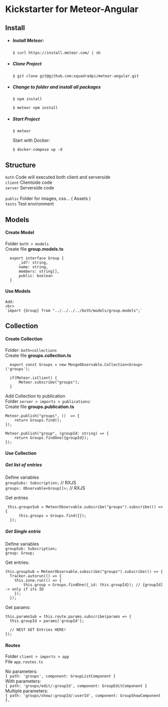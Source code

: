 # Kickstarter for Meteor-Angular

## Install

- ##### Install Meteor:

    ```$ curl https://install.meteor.com/ | sh ```
- ##### Clone Project
    
    ```$ git clone git@github.com:xquadradpi/meteor-angular.git```
- ##### Change to folder and install all packages
    
    ```$ npm install```

    ```$ meteor npm install```
    
- ##### Start Project

    ```$ meteor```
    
    Start with Docker:
    
    ```$ docker-compose up -d```
    
    
## Structure

   `both` Code will executed both client and serverside
        <br>
   `client` Clientside code 
        <br>
   `server` Serverside code
        <br>
        <br>
   `public` Folder for images, css... ( Assets )
        <br>
   `tests` Test environment
   

## Models

#### Create Model
  Folder `both > models`
  <br>
  Create file <b>group.models.ts</b>
  <br>
  ```
    export interface Group {
        _id?: string,
        name: string,
        members: string[],
        public: boolean
    }
  ```
  
#### Use Models

    Add:
    <br>
    `import {Group} from "../../../../both/models/group.models";`  

## Collection

#### Create Collection

 Folder: `both>collections`
  <br>
  Create file <b>groups.collection.ts</b>
  
  ```
    export const Groups = new MongoObservable.Collection<Group>('groups');
    
    if(Meteor.isClient) {
        Meteor.subscribe("groups");
    }
  ```
  
  Add Collection to publication
  <br>
  Folder `server > imports > publications`:
  <br>
  Create file <b>groups.publication.ts</b>
  
  ```
  Meteor.publish("groups", ()  => {
      return Groups.find();
  });
  
  Meteor.publish("group", (groupId: string) => {
      return Groups.findOne({groupId});
  });
  ```
  
#### Use Collection
  
##### Get list of entries

Define variables
<br>
`groupSubs: Subscription;`   // RXJS
<br>
`groups: Observable<Group[]>;` // RXJS

Get entries
```
 this.groupsSub = MeteorObservable.subscribe("groups").subscribe(() => {
      this.groups = Groups.find({});
  });
```

##### Get Single entrie

Define variables
<br>
`groupSub: Subscription;`
<br>
`group: Group;`

Get entries:
```
this.groupSub = MeteorObservable.subscribe("groups").subscribe(() => {
  Tracker.autorun(() => {
    this.zone.run(() => { 
        this.group = Groups.findOne({_id: this.groupId}); // {groupId] -> only if its ID
    });
  });
```

Get params:
```
this.paramsSub = this.route.params.subscribe(params => {
  this.groupId = params['groupId'];
        
  // NEST GET Entries HERE!
});
```

#### Routes
Folder `client > imports > app`
<br>
File `app.routes.ts`

No parameters:
<br>
`{ path: 'groups', component: GroupListComponent }`
<br>
With parameters:
<br>
`{ path: 'groups/edit/:groupId', component: GroupEditComponent }`
<br>
Multiple parameters:
<br>
`{ path: 'groups/show/:groupId/:userId', component: GroupShowComponent },`